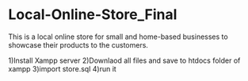 # Local-Online-Store_Final

This is a local online store for small and home-based businesses to showcase their products to the customers.

1)Install Xampp server 2)Downlaod all files and save to htdocs folder of xampp 3)import store.sql 4)run it
